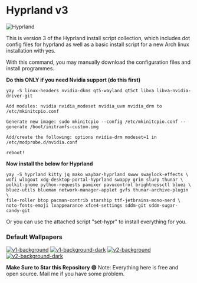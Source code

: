# Hyprland v3
![Hyprland](https://repository-images.githubusercontent.com/470730648/c4c69fe5-dc70-42b8-aae1-3a6d303656c0)

This is version 3 of the Hyprland install script collection, which includes dot config files for hyprland as well as a basic install script for a new Arch linux installation with yes.

With this command, you may manually download the configuration files and install programmes.

**Do this ONLY if you need Nvidia support (do this first)**
```
yay -S linux-headers nvidia-dkms qt5-wayland qt5ct libva libva-nvidia-driver-git

Add modules: nvidia nvidia_modeset nvidia_uvm nvidia_drm to /etc/mkinitcpio.conf

Generate new image: sudo mkinitcpio --config /etc/mkinitcpio.conf --generate /boot/initramfs-custom.img

Add/create the following: options nvidia-drm modeset=1 in /etc/modprobe.d/nvidia.conf

reboot!
```

**Now install the below for Hyprland**

```
yay -S hyprland kitty jq mako waybar-hyprland swww swaylock-effects \
wofi wlogout xdg-desktop-portal-hyprland swappy grim slurp thunar \
polkit-gnome python-requests pamixer pavucontrol brightnessctl bluez \
bluez-utils blueman network-manager-applet gvfs thunar-archive-plugin \
file-roller btop pacman-contrib starship ttf-jetbrains-mono-nerd \
noto-fonts-emoji lxappearance xfce4-settings sddm-git sddm-sugar-candy-git 
```

Or you can use the attached script "set-hypr" to install everything for you.

### Default Wallpapers
<a href="https://ibb.co/0BKnDMh"><img src="https://i.ibb.co/gvdrjTz/v1-background.jpg" alt="v1-background" border="0"></a>
<a href="https://ibb.co/jM6fLzj"><img src="https://i.ibb.co/fp1FC9T/v1-background-dark.jpg" alt="v1-background-dark" border="0"></a>
<a href="https://ibb.co/NYr3NnP"><img src="https://i.ibb.co/0JKX9VS/v2-background.jpg" alt="v2-background" border="0"></a>
<a href="https://ibb.co/KwgRVCm"><img src="https://i.ibb.co/jRYB37H/v2-background-dark.jpg" alt="v2-background-dark" border="0"></a>


**Make Sure to Star this Repository 😄**
Note: Everything here is free and open source. Mail me if you have some problem.
